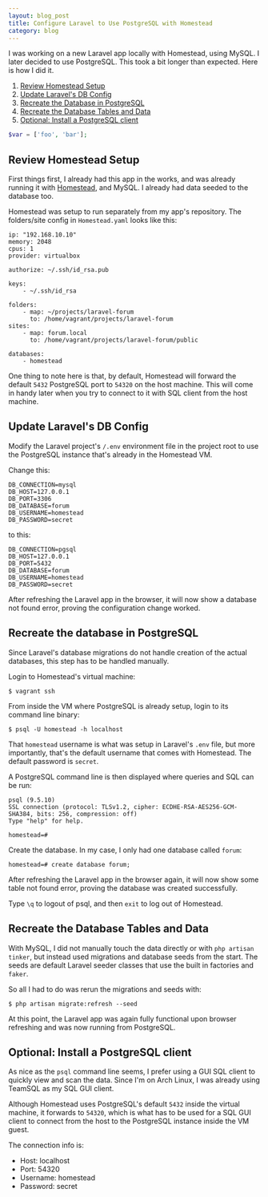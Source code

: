 ```yaml
---
layout: blog_post
title: Configure Laravel to Use PostgreSQL with Homestead
category: blog
---
```


I was working on a new Laravel app locally with Homestead, using MySQL. I later decided to use PostgreSQL. This took a bit longer than expected. Here is how I did it.

1. [Review Homestead Setup](#review-homestead)
2. [Update Laravel's DB Config](#update-config)
3. [Recreate the Database in PostgreSQL](#recreate-database)
4. [Recreate the Database Tables and Data](#recreate-data)
5. [Optional: Install a PostgreSQL client](#install-client)

```php
$var = ['foo', 'bar'];
```

<a name="review-homestead"></a>

## Review Homestead Setup

First things first, I already had this app in the works, and was already running it with [Homestead](https://laravel.com/docs/5.6/homestead), and MySQL. I already had data seeded to the database too.

Homestead was setup to run separately from my app's repository. The folders/site config in `Homestead.yaml` looks like this:

```aconf
ip: "192.168.10.10"
memory: 2048
cpus: 1
provider: virtualbox

authorize: ~/.ssh/id_rsa.pub

keys:
    - ~/.ssh/id_rsa

folders:
    - map: ~/projects/laravel-forum
      to: /home/vagrant/projects/laravel-forum
sites:
    - map: forum.local
      to: /home/vagrant/projects/laravel-forum/public

databases:
    - homestead
```

One thing to note here is that, by default, Homestead will forward the default `5432` PostgreSQL port to `54320` on the host machine. This will come in handy later when you try to connect to it with SQL client from the host machine.

<a name="update-config"></a>

## Update Laravel's DB Config

Modify the Laravel project's `/.env` environment file in the project root to use the PostgreSQL instance that's already in the Homestead VM.

Change this:

```
DB_CONNECTION=mysql
DB_HOST=127.0.0.1
DB_PORT=3306
DB_DATABASE=forum
DB_USERNAME=homestead
DB_PASSWORD=secret
```

to this:

```
DB_CONNECTION=pgsql
DB_HOST=127.0.0.1
DB_PORT=5432
DB_DATABASE=forum
DB_USERNAME=homestead
DB_PASSWORD=secret
```

After refreshing the Laravel app in the browser, it will now show a database not found error, proving the configuration change worked.

<a name="recreate-database"></a>

## Recreate the database in PostgreSQL

Since Laravel's database migrations do not handle creation of the actual databases, this step has to be handled manually.

Login to Homestead's virtual machine:

```shell
$ vagrant ssh
```

From inside the VM where PostgreSQL is already setup, login to its command line binary:

```shell
$ psql -U homestead -h localhost
```

That `homestead` username is what was setup in Laravel's `.env` file, but more importantly, that's the default username that comes with Homestead. The default password is `secret`.

A PostgreSQL command line is then displayed where queries and SQL can be run:

```
psql (9.5.10)
SSL connection (protocol: TLSv1.2, cipher: ECDHE-RSA-AES256-GCM-SHA384, bits: 256, compression: off)
Type "help" for help.

homestead=#
```

Create the database. In my case, I only had one database called `forum`:

```shell
homestead=# create database forum;
```

After refreshing the Laravel app in the browser again, it will now show some table not found error, proving the database was created successfully.

Type `\q` to logout of psql, and then `exit` to log out of Homestead.

<a name="recreate-data"></a>

## Recreate the Database Tables and Data

With MySQL, I did not manually touch the data directly or with `php artisan tinker`, but instead used migrations and database seeds from the start. The seeds are default Laravel seeder classes that use the built in factories and `faker`.

So all I had to do was rerun the migrations and seeds with:

```shell
$ php artisan migrate:refresh --seed
```

At this point, the Laravel app was again fully functional upon browser refreshing and was now running from PostgreSQL.

<a name="install-client"></a>

## Optional: Install a PostgreSQL client

As nice as the `psql` command line seems, I prefer using a GUI SQL client to quickly view and scan the data. Since I'm on Arch Linux, I was already using TeamSQL as my SQL GUI client.

Although Homestead uses PostgreSQL's default `5432` inside the virtual machine, it forwards to `54320`, which is what has to be used for a SQL GUI client to connect from the host to the PostgreSQL instance inside the VM guest.

The connection info is:

- Host: localhost
- Port: 54320
- Username: homestead
- Password: secret